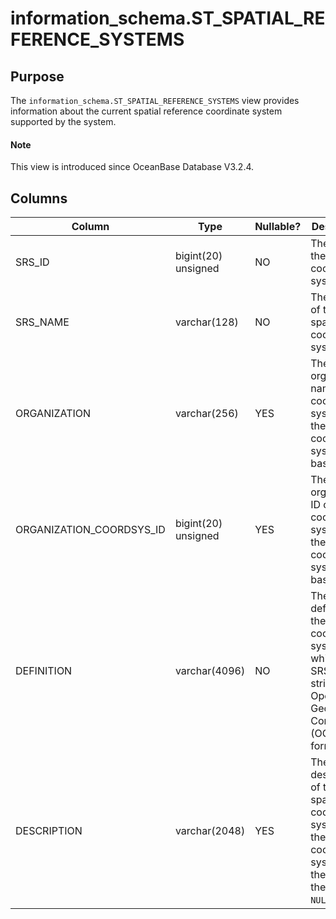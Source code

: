 # information_schema.ST_SPATIAL_REFERENCE_SYSTEMS

## Purpose

The `information_schema.ST_SPATIAL_REFERENCE_SYSTEMS` view provides information about the current spatial reference coordinate system supported by the system. 

<main id="notice" type='explain'>
  <h4>Note</h4>
  <p>This view is introduced since OceanBase Database V3.2.4. </p>
</main>

## Columns

| **Column** | **Type** | **Nullable?** | **Description** |
| --- | --- | --- | --- |
| SRS_ID | bigint(20) unsigned | NO | The ID of the spatial coordinate system. |
| SRS_NAME | varchar(128) | NO | The name of the spatial coordinate system. |
| ORGANIZATION | varchar(256) | YES | The organization name of the coordinate system that the spatial coordinate system is based on. |
| ORGANIZATION_COORDSYS_ID | bigint(20) unsigned | YES | The organization ID of the coordinate system that the spatial coordinate system is based on. |
| DEFINITION | varchar(4096) | NO | The definition of the spatial coordinate system, which is an SRS WKT string in the Open Geospatial Consortium (OGC) format. |
| DESCRIPTION | varchar(2048) | YES | The description of the spatial coordinate system. For the inherent coordinate system of the system, the value is `NULL`. |
